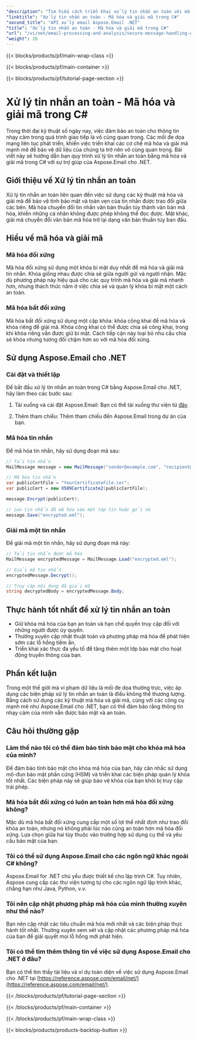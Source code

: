```yaml
---
"description": "Tìm hiểu cách triển khai xử lý tin nhắn an toàn với mã hóa và giải mã trong C# bằng Aspose.Email cho .NET. Bảo vệ dữ liệu nhạy cảm một cách hiệu quả."
"linktitle": "Xử lý tin nhắn an toàn - Mã hóa và giải mã trong C#"
"second_title": "API xử lý email Aspose.Email .NET"
"title": "Xử lý tin nhắn an toàn - Mã hóa và giải mã trong C#"
"url": "/vi/net/email-processing-and-analysis/secure-message-handling-encryption-and-decryption-in-csharp/"
"weight": 16
---
```


{{< blocks/products/pf/main-wrap-class >}}

{{< blocks/products/pf/main-container >}}

{{< blocks/products/pf/tutorial-page-section >}}

# Xử lý tin nhắn an toàn - Mã hóa và giải mã trong C#


Trong thời đại kỹ thuật số ngày nay, việc đảm bảo an toàn cho thông tin nhạy cảm trong quá trình giao tiếp là vô cùng quan trọng. Các mối đe dọa mạng liên tục phát triển, khiến việc triển khai các cơ chế mã hóa và giải mã mạnh mẽ để bảo vệ dữ liệu của chúng ta trở nên vô cùng quan trọng. Bài viết này sẽ hướng dẫn bạn quy trình xử lý tin nhắn an toàn bằng mã hóa và giải mã trong C# với sự trợ giúp của Aspose.Email cho .NET.

## Giới thiệu về Xử lý tin nhắn an toàn

Xử lý tin nhắn an toàn liên quan đến việc sử dụng các kỹ thuật mã hóa và giải mã để bảo vệ tính bảo mật và toàn vẹn của tin nhắn được trao đổi giữa các bên. Mã hóa chuyển đổi tin nhắn văn bản thuần túy thành văn bản mã hóa, khiến những cá nhân không được phép không thể đọc được. Mặt khác, giải mã chuyển đổi văn bản mã hóa trở lại dạng văn bản thuần túy ban đầu.

## Hiểu về mã hóa và giải mã

### Mã hóa đối xứng

Mã hóa đối xứng sử dụng một khóa bí mật duy nhất để mã hóa và giải mã tin nhắn. Khóa giống nhau được chia sẻ giữa người gửi và người nhận. Mặc dù phương pháp này hiệu quả cho các quy trình mã hóa và giải mã nhanh hơn, nhưng thách thức nằm ở việc chia sẻ và quản lý khóa bí mật một cách an toàn.

### Mã hóa bất đối xứng

Mã hóa bất đối xứng sử dụng một cặp khóa: khóa công khai để mã hóa và khóa riêng để giải mã. Khóa công khai có thể được chia sẻ công khai, trong khi khóa riêng vẫn được giữ bí mật. Cách tiếp cận này loại bỏ nhu cầu chia sẻ khóa nhưng tương đối chậm hơn so với mã hóa đối xứng.

## Sử dụng Aspose.Email cho .NET

### Cài đặt và thiết lập

Để bắt đầu xử lý tin nhắn an toàn trong C# bằng Aspose.Email cho .NET, hãy làm theo các bước sau:

1. Tải xuống và cài đặt Aspose.Email: Bạn có thể tải xuống thư viện từ [đây](https://releases.aspose.com/email/net).

2. Thêm tham chiếu: Thêm tham chiếu đến Aspose.Email trong dự án của bạn.

### Mã hóa tin nhắn

Để mã hóa tin nhắn, hãy sử dụng đoạn mã sau:

```csharp
// Tải tin nhắn
MailMessage message = new MailMessage("sender@example.com", "recipient@example.com", "Subject", "Message body");

// Mã hóa tin nhắn
var publicCertFile = "YourCertificateFile.cer";
var publicCert = new X509Certificate2(publicCertFile);

message.Encrypt(publicCert);

// Lưu tin nhắn đã mã hóa vào một tập tin hoặc gửi nó
message.Save("encrypted.eml");
```

### Giải mã một tin nhắn

Để giải mã một tin nhắn, hãy sử dụng đoạn mã này:

```csharp
// Tải tin nhắn được mã hóa
MailMessage encryptedMessage = MailMessage.Load("encrypted.eml");

// Giải mã tin nhắn
encryptedMessage.Decrypt();

// Truy cập nội dung đã giải mã
string decryptedBody = encryptedMessage.Body;
```

## Thực hành tốt nhất để xử lý tin nhắn an toàn

- Giữ khóa mã hóa của bạn an toàn và hạn chế quyền truy cập đối với những người được ủy quyền.
- Thường xuyên cập nhật thuật toán và phương pháp mã hóa để phát hiện sớm các lỗ hổng tiềm ẩn.
- Triển khai xác thực đa yếu tố để tăng thêm một lớp bảo mật cho hoạt động truyền thông của bạn.

## Phần kết luận

Trong một thế giới mà vi phạm dữ liệu là mối đe dọa thường trực, việc áp dụng các biện pháp xử lý tin nhắn an toàn là điều không thể thương lượng. Bằng cách sử dụng các kỹ thuật mã hóa và giải mã, cùng với các công cụ mạnh mẽ như Aspose.Email cho .NET, bạn có thể đảm bảo rằng thông tin nhạy cảm của mình vẫn được bảo mật và an toàn.

## Câu hỏi thường gặp

### Làm thế nào tôi có thể đảm bảo tính bảo mật cho khóa mã hóa của mình?

Để đảm bảo tính bảo mật cho khóa mã hóa của bạn, hãy cân nhắc sử dụng mô-đun bảo mật phần cứng (HSM) và triển khai các biện pháp quản lý khóa tốt nhất. Các biện pháp này sẽ giúp bảo vệ khóa của bạn khỏi bị truy cập trái phép.

### Mã hóa bất đối xứng có luôn an toàn hơn mã hóa đối xứng không?

Mặc dù mã hóa bất đối xứng cung cấp một số lợi thế nhất định như trao đổi khóa an toàn, nhưng nó không phải lúc nào cũng an toàn hơn mã hóa đối xứng. Lựa chọn giữa hai tùy thuộc vào trường hợp sử dụng cụ thể và yêu cầu bảo mật của bạn.

### Tôi có thể sử dụng Aspose.Email cho các ngôn ngữ khác ngoài C# không?

Aspose.Email for .NET chủ yếu được thiết kế cho lập trình C#. Tuy nhiên, Aspose cung cấp các thư viện tương tự cho các ngôn ngữ lập trình khác, chẳng hạn như Java, Python, v.v.

### Tôi nên cập nhật phương pháp mã hóa của mình thường xuyên như thế nào?

Bạn nên cập nhật các tiêu chuẩn mã hóa mới nhất và các biện pháp thực hành tốt nhất. Thường xuyên xem xét và cập nhật các phương pháp mã hóa của bạn để giải quyết mọi lỗ hổng mới phát hiện.

### Tôi có thể tìm thêm thông tin về việc sử dụng Aspose.Email cho .NET ở đâu?

Bạn có thể tìm thấy tài liệu và ví dụ toàn diện về việc sử dụng Aspose.Email cho .NET tại [https://reference.aspose.com/email/net/](https://reference.aspose.com/email/net/).

{{< /blocks/products/pf/tutorial-page-section >}}

{{< /blocks/products/pf/main-container >}}

{{< /blocks/products/pf/main-wrap-class >}}

{{< blocks/products/products-backtop-button >}}